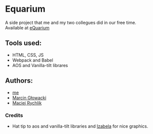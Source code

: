 # Equarium
A side project that me and my two collegues did in our free time. <br>
Available at [eQuarium](http://www.equarium.pl/)

## Tools used:
- HTML, CSS, JS
- Webpack and Babel
- AOS and Vanilla-tilt librares

## Authors:
- [me](https://github.com/mecies)
- [Marcin Głowacki](https://github.com/M0arcin)
- [Maciej Rychlik](https://github.com/Macryo)

### Credits
* Hat tip to aos and vanilla-tilt libraries and [Izabela](https://www.facebook.com/izabellt) for nice graphics.
